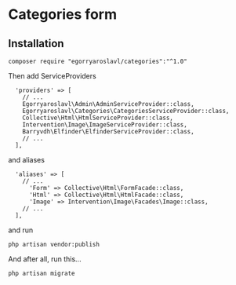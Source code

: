 # Categories form

Installation
------------

```
composer require "egorryaroslavl/categories":"^1.0"
```

Then add ServiceProviders

``` 
  'providers' => [
    // ...
    Egorryaroslavl\Admin\AdminServiceProvider::class,    
    Egorryaroslavl\Categories\CategoriesServiceProvider::class,
    Collective\Html\HtmlServiceProvider::class,
    Intervention\Image\ImageServiceProvider::class,
    Barryvdh\Elfinder\ElfinderServiceProvider::class,
    // ...
  ],
```
and aliases 

``` 
  'aliases' => [
    // ...
      'Form' => Collective\Html\FormFacade::class,
      'Html' => Collective\Html\HtmlFacade::class,
      'Image' => Intervention\Image\Facades\Image::class,
    // ...
  ],
``` 
and run
``` 
php artisan vendor:publish 
```


And after all, run this...

```
php artisan migrate
```

 